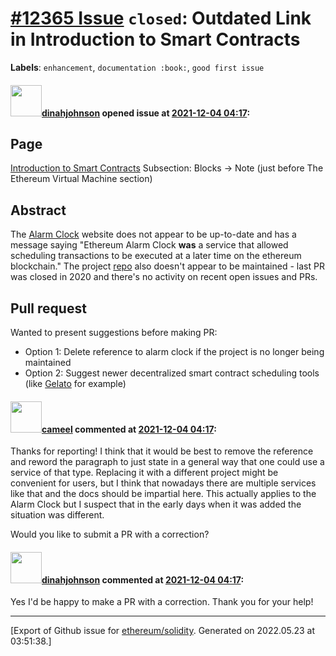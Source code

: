 # [\#12365 Issue](https://github.com/ethereum/solidity/issues/12365) `closed`: Outdated Link in Introduction to Smart Contracts
**Labels**: `enhancement`, `documentation :book:`, `good first issue`


#### <img src="https://avatars.githubusercontent.com/u/86927059?u=c6555bd591173788d09975a12332656a967b984b&v=4" width="50">[dinahjohnson](https://github.com/dinahjohnson) opened issue at [2021-12-04 04:17](https://github.com/ethereum/solidity/issues/12365):

## Page

[Introduction to Smart Contracts](https://docs.soliditylang.org/en/v0.8.10/introduction-to-smart-contracts.html)
Subsection: Blocks -> Note (just before The Ethereum Virtual Machine section)

## Abstract

The [Alarm Clock](https://www.ethereum-alarm-clock.com/) website does not appear to be up-to-date and has a message saying "Ethereum Alarm Clock **was** a service that allowed scheduling transactions to be executed at a later time on the ethereum blockchain." The project [repo](https://github.com/ethereum-alarm-clock/ethereum-alarm-clock) also doesn't appear to be maintained - last PR was closed in 2020 and there's no activity on recent open issues and PRs. 

## Pull request

<!--
Please link to your pull request which resolves this issue
-->

Wanted to present suggestions before making PR:
- Option 1: Delete reference to alarm clock if the project is no longer being maintained
- Option 2: Suggest newer decentralized smart contract scheduling tools (like [Gelato](https://docs.gelato.network/introduction/master) for example)

#### <img src="https://avatars.githubusercontent.com/u/137030?v=4" width="50">[cameel](https://github.com/cameel) commented at [2021-12-04 04:17](https://github.com/ethereum/solidity/issues/12365#issuecomment-990105386):

Thanks for reporting! I think that it would be best to remove the reference and reword the paragraph to just state in a general way that one could use a service of that type. Replacing it with a different project might be convenient for users, but I think that nowadays there are multiple services like that and the docs should be impartial here. This actually applies to the Alarm Clock but I suspect that in the early days when it was added the situation was different.

Would you like to submit a PR with a correction?

#### <img src="https://avatars.githubusercontent.com/u/86927059?u=c6555bd591173788d09975a12332656a967b984b&v=4" width="50">[dinahjohnson](https://github.com/dinahjohnson) commented at [2021-12-04 04:17](https://github.com/ethereum/solidity/issues/12365#issuecomment-990537066):

Yes I'd be happy to make a PR with a correction. Thank you for your help!


-------------------------------------------------------------------------------



[Export of Github issue for [ethereum/solidity](https://github.com/ethereum/solidity). Generated on 2022.05.23 at 03:51:38.]
